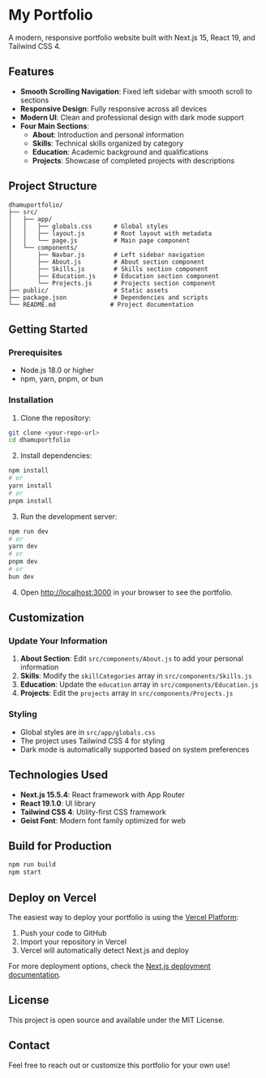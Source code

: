 # My Portfolio

A modern, responsive portfolio website built with Next.js 15, React 19, and Tailwind CSS 4.

## Features

- **Smooth Scrolling Navigation**: Fixed left sidebar with smooth scroll to sections
- **Responsive Design**: Fully responsive across all devices
- **Modern UI**: Clean and professional design with dark mode support
- **Four Main Sections**:
  - **About**: Introduction and personal information
  - **Skills**: Technical skills organized by category
  - **Education**: Academic background and qualifications
  - **Projects**: Showcase of completed projects with descriptions

## Project Structure

```
dhamuportfolio/
├── src/
│   ├── app/
│   │   ├── globals.css      # Global styles
│   │   ├── layout.js        # Root layout with metadata
│   │   └── page.js          # Main page component
│   └── components/
│       ├── Navbar.js        # Left sidebar navigation
│       ├── About.js         # About section component
│       ├── Skills.js        # Skills section component
│       ├── Education.js     # Education section component
│       └── Projects.js      # Projects section component
├── public/                  # Static assets
├── package.json             # Dependencies and scripts
└── README.md               # Project documentation
```

## Getting Started

### Prerequisites

- Node.js 18.0 or higher
- npm, yarn, pnpm, or bun

### Installation

1. Clone the repository:
```bash
git clone <your-repo-url>
cd dhamuportfolio
```

2. Install dependencies:
```bash
npm install
# or
yarn install
# or
pnpm install
```

3. Run the development server:
```bash
npm run dev
# or
yarn dev
# or
pnpm dev
# or
bun dev
```

4. Open [http://localhost:3000](http://localhost:3000) in your browser to see the portfolio.

## Customization

### Update Your Information

1. **About Section**: Edit `src/components/About.js` to add your personal information
2. **Skills**: Modify the `skillCategories` array in `src/components/Skills.js`
3. **Education**: Update the `education` array in `src/components/Education.js`
4. **Projects**: Edit the `projects` array in `src/components/Projects.js`

### Styling

- Global styles are in `src/app/globals.css`
- The project uses Tailwind CSS 4 for styling
- Dark mode is automatically supported based on system preferences

## Technologies Used

- **Next.js 15.5.4**: React framework with App Router
- **React 19.1.0**: UI library
- **Tailwind CSS 4**: Utility-first CSS framework
- **Geist Font**: Modern font family optimized for web

## Build for Production

```bash
npm run build
npm start
```

## Deploy on Vercel

The easiest way to deploy your portfolio is using the [Vercel Platform](https://vercel.com/new):

1. Push your code to GitHub
2. Import your repository in Vercel
3. Vercel will automatically detect Next.js and deploy

For more deployment options, check the [Next.js deployment documentation](https://nextjs.org/docs/app/building-your-application/deploying).

## License

This project is open source and available under the MIT License.

## Contact

Feel free to reach out or customize this portfolio for your own use!
